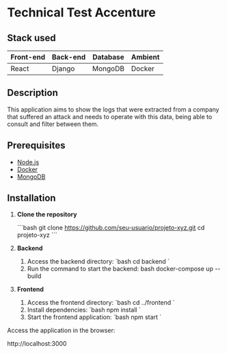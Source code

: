 # Technical Test Accenture

## Stack used

| Front-end | Back-end | Database | Ambient |
| --- | --- | --- | --- |
| React | Django | MongoDB | Docker |

## Description

This application aims to show the logs that were extracted from a company that suffered an attack and needs to operate with this data, being able to consult and filter between them.

## Prerequisites

 - [Node.js](https://nodejs.org/)
 - [Docker](https://docker.com/)
 - [MongoDB](https://mongodb.com)

## Installation

1. **Clone the repository**
   
   ´´´bash
   git clone https://github.com/seu-usuario/projeto-xyz.git
   cd projeto-xyz
   ´´´

1. **Backend**
   
   1. Access the backend directory:
   `bash
   cd backend
   ´
   2. Run the command to start the backend:
   bash
   docker-compose up --build

2. **Frontend**
   1. Access the frontend directory:
   ´bash
   cd ../frontend
   ´
   2. Install dependencies:
   ´bash
   npm install
   ´
   3. Start the frontend application:
   ´bash
   npm start
   ´

Access the application in the browser:

http://localhost:3000